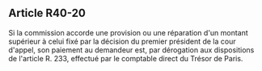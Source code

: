 Article R40-20
----
Si la commission accorde une provision ou une réparation d'un montant supérieur
à celui fixé par la décision du premier président de la cour d'appel, son
paiement au demandeur est, par dérogation aux dispositions de l'article R. 233,
effectué par le comptable direct du Trésor de Paris.
